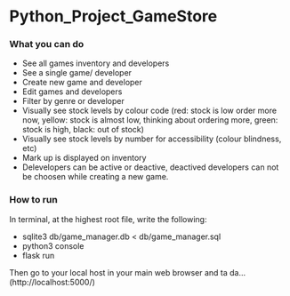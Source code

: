 # Python_Project_GameStore

### What you can do
- See all games inventory and developers
- See a single game/ developer
- Create new game and developer
- Edit games and developers
- Filter by genre or developer
- Visually see stock levels by colour code (red: stock is low order more now, yellow: stock is almost low, thinking about ordering more, green: stock is high, black: out of stock)
- Visually see stock levels by number for accessibility (colour blindness, etc)
- Mark up is displayed on inventory
- Delevelopers can be active or deactive, deactived developers can not be choosen while creating a new game. 

### How to run
In terminal, at the highest root file, write the following:
- sqlite3 db/game_manager.db < db/game_manager.sql
- python3 console
- flask run

Then go to your local host in your main web browser and ta da... (http://localhost:5000/)
